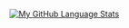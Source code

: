 [![My GitHub Language Stats](https://github-readme-stats.vercel.app/api/top-langs/?username=web-dot&langs_count=5&theme=tokyonight)]()


<!---
web-dot/web-dot is a ✨ special ✨ repository because its `README.md` (this file) appears on your GitHub profile.
You can click the Preview link to take a look at your changes.
--->
